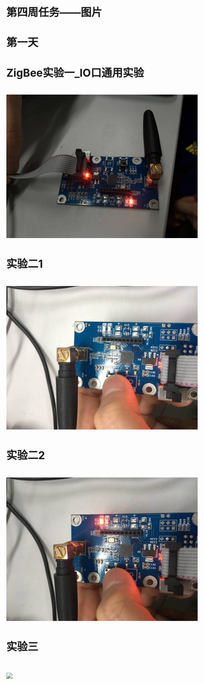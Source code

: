 # 第四周任务——图片
# 第一天
# ZigBee实验一_IO口通用实验
# ![](实验一IO口通用实验.jpg)
# 实验二1
# ![](实验二1.jpg)
# 实验二2
# ![](实验二2.jpg)
# 实验三
# ![](实验三.jpg)
